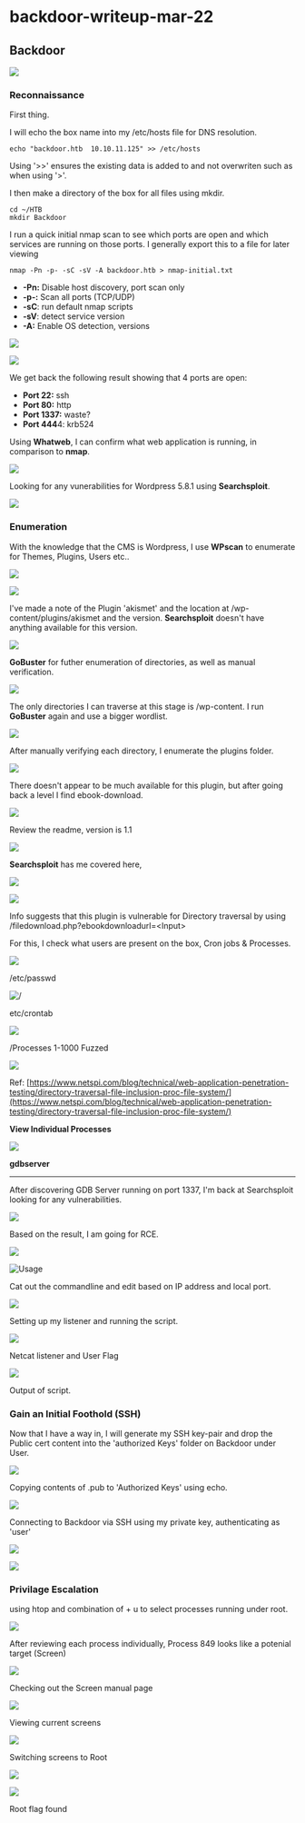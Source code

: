 # backdoor-writeup-mar-22

## Backdoor

![](<../../.gitbook/assets/image (6) (1) (1).png>)

### Reconnaissance <a href="#6b46" id="6b46"></a>

First thing.

I will echo the box name into my /etc/hosts file for DNS resolution.

```
echo "backdoor.htb  10.10.11.125" >> /etc/hosts
```

Using '>>' ensures the existing data is added to and not overwriten such as when using '>'.

I then make a directory of the box for all files using mkdir.

```
cd ~/HTB
mkdir Backdoor
```

I run a quick initial nmap scan to see which ports are open and which services are running on those ports. I generally export this to a file for later viewing

```
nmap -Pn -p- -sC -sV -A backdoor.htb > nmap-initial.txt
```

* **-Pn:** Disable host discovery, port scan only
* **-p-:** Scan all ports (TCP/UDP)
* **-sC**: run default nmap scripts
* **-sV**: detect service version
* **-A:** Enable OS detection, versions

![](<../../.gitbook/assets/image (2).png>)

![](<../../.gitbook/assets/image (26) (1) (1) (1).png>)

We get back the following result showing that 4 ports are open:

* **Port 22:** ssh
* **Port 80:** http
* **Port 1337:** waste?
* **Port 444**4: krb524

Using **Whatweb**, I can confirm what web application is running, in comparison to **nmap**.

![](<../../.gitbook/assets/image (10) (1).png>)

Looking for any vunerabilities for Wordpress 5.8.1 using **Searchsploit**.

![](<../../.gitbook/assets/image (5) (1) (1).png>)

### Enumeration <a href="#64a0" id="64a0"></a>

With the knowledge that the CMS is Wordpress, I use **WPscan** to enumerate for Themes, Plugins, Users etc..

![](<../../.gitbook/assets/image (23).png>)

![](<../../.gitbook/assets/image (16) (1) (1).png>)

I've made a note of the Plugin 'akismet' and the location at /wp-content/plugins/akismet and the version. **Searchsploit** doesn't have anything available for this version.

![](<../../.gitbook/assets/image (35) (1) (1).png>)

**GoBuster** for futher enumeration of directories, as well as manual verification.

![](<../../.gitbook/assets/image (4) (1).png>)

The only directories I can traverse at this stage is /wp-content. I run **GoBuster** again and use a bigger wordlist.

![](<../../.gitbook/assets/image (13) (2).png>)

After manually verifying each directory, I enumerate the plugins folder.

![](<../../.gitbook/assets/image (38) (1).png>)

There doesn't appear to be much available for this plugin, but after going back a level I find ebook-download.

![](<../../.gitbook/assets/image (20) (1).png>)

Review the readme, version is 1.1

![](<../../.gitbook/assets/image (18) (1) (1).png>)

**Searchsploit** has me covered here,

![](<../../.gitbook/assets/image (19) (1).png>)

![](<../../.gitbook/assets/image (39) (1) (1).png>)

Info suggests that this plugin is vulnerable for Directory traversal by using /filedownload.php?ebookdownloadurl=\<Input>

For this, I check what users are present on the box, Cron jobs & Processes.

![](<../../.gitbook/assets/image (9) (1).png>)

/etc/passwd

![/](<../../.gitbook/assets/image (11) (1) (1).png>)

etc/crontab

![](<../../.gitbook/assets/image (22).png>)

/Processes 1-1000 Fuzzed

![](<../../.gitbook/assets/image (31) (1) (1) (1).png>)

Ref: [https://www.netspi.com/blog/technical/web-application-penetration-testing/directory-traversal-file-inclusion-proc-file-system/](https://www.netspi.com/blog/technical/web-application-penetration-testing/directory-traversal-file-inclusion-proc-file-system/)

**View Individual Processes**

![](<../../.gitbook/assets/image (3) (1).png>)

**gdbserver**

***

After discovering GDB Server running on port 1337, I'm back at Searchsploit looking for any vulnerabilities.

![](<../../.gitbook/assets/image (27) (1) (1).png>)

Based on the result, I am going for RCE.

![](<../../.gitbook/assets/image (14) (1).png>)

![Usage](<../../.gitbook/assets/image (34) (1) (1) (1).png>)

Cat out the commandline and edit based on IP address and local port.

![](<../../.gitbook/assets/image (1) (1).png>)

Setting up my listener and running the script.

![](<../../.gitbook/assets/image (37) (1) (1).png>)

Netcat listener and User Flag

![](<../../.gitbook/assets/image (32) (1) (1).png>)

Output of script.

### Gain an Initial Foothold (SSH) <a href="#4e59" id="4e59"></a>

Now that I have a way in, I will generate my SSH key-pair and drop the Public cert content into the 'authorized Keys' folder on Backdoor under User.

![](<../../.gitbook/assets/image (17) (1) (1).png>)

Copying contents of .pub to 'Authorized Keys' using echo.

![](<../../.gitbook/assets/image (15) (1) (1).png>)

Connecting to Backdoor via SSH using my private key, authenticating as 'user'

![](<../../.gitbook/assets/image (30) (1) (1).png>)

![](<../../.gitbook/assets/image (24) (1).png>)

### Privilage Escalation

using htop and combination of + u to select processes running under root.

![](<../../.gitbook/assets/image (29) (1).png>)

After reviewing each process individually, Process 849 looks like a potenial target (Screen)

![](<../../.gitbook/assets/image (21) (1).png>)

Checking out the Screen manual page

![](<../../.gitbook/assets/image (36) (1) (1) (1).png>)

Viewing current screens

![](<../../.gitbook/assets/image (12) (1).png>)

Switching screens to Root

![](<../../.gitbook/assets/image (8) (1) (1).png>)

![](<../../.gitbook/assets/image (33) (1) (1).png>)

Root flag found
